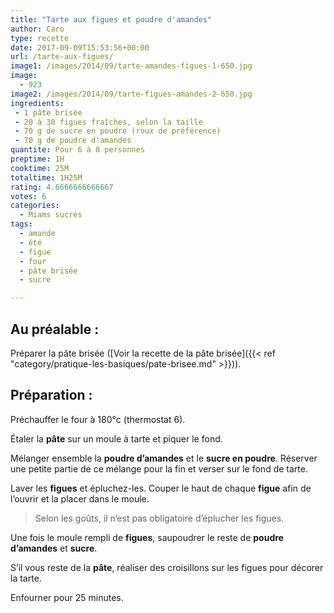 ```yaml
---
title: "Tarte aux figues et poudre d'amandes"
author: Caro
type: recette
date: 2017-09-09T15:53:56+00:00
url: /tarte-aux-figues/
image1: /images/2014/09/tarte-amandes-figues-1-650.jpg
image:
  - 923
image2: /images/2014/09/tarte-figues-amandes-2-650.jpg
ingredients:
 - 1 pâte brisée
 - 20 à 30 figues fraîches, selon la taille
 - 70 g de sucre en poudre (roux de préférence)
 - 70 g de poudre d'amandes
quantite: Pour 6 à 8 personnes
preptime: 1H
cooktime: 25M
totaltime: 1H25M
rating: 4.6666666666667
votes: 6
categories:
  - Miams sucrés
tags:
  - amande
  - été
  - figue
  - four
  - pâte brisée
  - sucre

---
```

## Au préalable :

Préparer la pâte brisée ([Voir la recette de la pâte brisée]({{< ref "category/pratique-les-basiques/pate-brisee.md" >}})).

## Préparation :

Préchauffer le four à 180°c (thermostat 6).

Étaler la **pâte** sur un moule à tarte et piquer le fond.

Mélanger ensemble la **poudre d&rsquo;amandes** et le **sucre en poudre**. Réserver une petite partie de ce mélange pour la fin et verser sur le fond de tarte.

Laver les **figues** et épluchez-les. Couper le haut de chaque **figue** afin de l&rsquo;ouvrir et la placer dans le moule.

> Selon les goûts, il n&rsquo;est pas obligatoire d&rsquo;éplucher les figues.

Une fois le moule rempli de **figues**, saupoudrer le reste de **poudre d&rsquo;amandes** et **sucre**.

S&rsquo;il vous reste de la **pâte**, réaliser des croisillons sur les figues pour décorer la tarte.

Enfourner pour 25 minutes.
